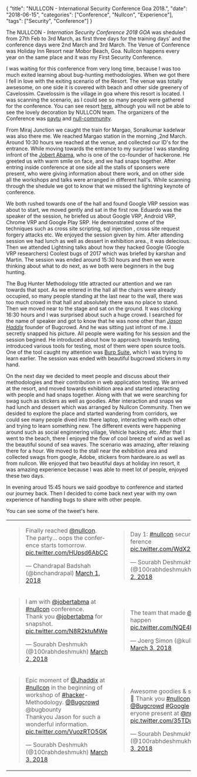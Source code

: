 {
    "title": "NULLCON - International Security Conference Goa 2018.",
    "date": "2018-06-15",
    "categories": ["Conference", "Nullcon", "Experience"],
    "tags": ["Security", "Conference"]
}



The NULLCON - _Internation Security Conference 2018 GOA_ was sheduled from 27th Feb to 3rd March, as first three days for the training days' and the conference days were 2nd March and 3rd March. The Venue of Conference was Holiday Inn Resort near Mobor Beach, Goa. Nullcon happens every year on the same place and it was my First Security Conference.  

I was waiting for this conference from very long time, because I was too much exited learning about bug-hunting methodologies. When we got there I fell in love with the exiting scenario of the Resort. The venue was totally awsesome, on one side it is covered with beach and other side greenery of Cavelossim. Cavelossim is the village in goa where this resort is located. I was scanning the scenario, as I could see so many people were gathered for the conference. You can see resort [here](http://www.holidayinngoa.com/), although you will not be able to see the lovely decoration by NULLCON team. The organizers of the Conference was [paytu](https://payatu.com/) and [null-community](https://null.co.in/).  

From Miraj Junction we caught the train for Margao, Sonalkumar kadelwar was also there me. We reached Margao station in the morning ,2nd March. Around 10:30 hours we reached at the venue, and collected our ID's for the entrance. While moving towards the entrance to my surprise I was standing infront of the [Jobert Abama](https://www.twitter.com/jobertbma), who is one of the co-founder of hackerone. He greeted us with warm smile on face, and we had snaps together. After entring inside conference at one side all the stalls of sponsers were present, who were giving information about there work, and on other side all the workshops and talks were arranged in different hall's. While scanning through the shedule we got to know that we missed the lightning keynote of conference.  

We both rushed towards one of the hall and found Google VRP session was about to start, we moved gently and sat in the first row. Eduardo was the speaker of the session, he briefed us about Google VRP, Android VRP, Chrome VRP and Google Play SRP. He demonstrated some of the techniques such as cross site scripting, sql injection , cross site request forgery attacks etc. We enjoyed the session given by him. After attending session we had lunch as well as dessert in exhibition area., it was delecious. Then we attended Lightning talks about how they hacked Google (Google VRP researchers) Coolest bugs of 2017 which was briefed by karshan and Martin. The session was ended around 15:30 hours and then we were thinking about what to do next, as we both were beginners in the bug hunting.  

The Bug Hunter Methodology title attracted our attention and we ran towards that spot. As we entered in the hall all the chairs were already occupied, so many people standing at the last near to the wall, there was too much crowd in that hall and absolutely there was no place to stand. Then we moved near to the stage and sat on the ground. It was clocking 16:30 hours and I was surprised about such a huge crowd. I searched for the name of speaker and got to know that he was none other than [_Jason Haddix_](https://www.twitter.com/Jhaddix) founder of Bugcrowd. And he was sitting just infront of me. I secretly snapped his picture. All people were waiting for his session and the session begined. He introduced about how to approach towards testing, introduced various tools for testing, most of them were open source tools. One of the tool caught my attention was [Burp Suite](https://portswigger.net/burp), which I was trying to learn earlier. The session was ended with beautiful bugcrowd stickers in my hand.  

On the next day we decided to meet people and discuss about their methodologies and their contribution in web application testing. We arrived at the resort, and moved towards exhibition area and started interacting with people and had snaps together. Along with that we were searching for swag such as stickers as well as goodies. After interaction and snaps we had lunch and dessert which was arranged by Nullcon Community. Then we desided to explore the place and started wandering from corridors, we could see many people dived into there laptop, interacting with each other and trying to learn something new. The different events were happening around such as social enginnering village, Vehicle hacking etc. After that I went to the beach, there I enjoyed the flow of cool breeze of wind as well as the beautiful sound of sea waves. The scenario was amazing, after relaxing there for a hour. We moved to the stall near the exhibition area and collected swags from google, Adobe, stickers from hardware.io as well as from nullcon. We enjoyed that two beautiful days at holiday inn resort, it was amazing experience because I was able to meet lot of people, enjoyed these two days.  

In evening aroud 15:45 hours we said goodbye to conference and started our journey back. Then I decided to come back next year with my own experience of handling bugs to share with other people.  

You can see some of the tweet's here.  

<table style="width:100%">
<tr>
  <td>
<blockquote class="twitter-tweet" data-lang="en"><p lang="en" dir="ltr">Finally reached <a href="https://twitter.com/nullcon?ref_src=twsrc%5Etfw">@nullcon</a>. The party... oops the conference starts tomorrow. <a href="https://t.co/HUpsd6AbCC">pic.twitter.com/HUpsd6AbCC</a></p>&mdash; Chandrapal Badshah (@bnchandrapal) <a href="https://twitter.com/bnchandrapal/status/969140964446019584?ref_src=twsrc%5Etfw">March 1, 2018</a></blockquote>
<script async src="https://platform.twitter.com/widgets.js" charset="utf-8"></script>  
  </td><td>
<blockquote class="twitter-tweet" data-lang="en"><p lang="en" dir="ltr">Day 1: <a href="https://twitter.com/hashtag/nullcon?src=hash&amp;ref_src=twsrc%5Etfw">#nullcon</a> security conference <a href="https://t.co/WdX2Q92uc6">pic.twitter.com/WdX2Q92uc6</a></p>&mdash; Sourabh Deshmukh (@100rabhdeshmukh) <a href="https://twitter.com/100rabhdeshmukh/status/969461903142432768?ref_src=twsrc%5Etfw">March 2, 2018</a></blockquote>
<script async src="https://platform.twitter.com/widgets.js" charset="utf-8"></script>  
  </td></tr><tr><td>
<blockquote class="twitter-tweet" data-lang="en"><p lang="en" dir="ltr">I am with <a href="https://twitter.com/jobertabma?ref_src=twsrc%5Etfw">@jobertabma</a> at <a href="https://twitter.com/hashtag/nullcon?src=hash&amp;ref_src=twsrc%5Etfw">#nullcon</a> conference.<br>Thank you <a href="https://twitter.com/jobertabma?ref_src=twsrc%5Etfw">@jobertabma</a> for snapshot. <a href="https://t.co/N8R2ktuMWe">pic.twitter.com/N8R2ktuMWe</a></p>&mdash; Sourabh Deshmukh (@100rabhdeshmukh) <a href="https://twitter.com/100rabhdeshmukh/status/969487691103404032?ref_src=twsrc%5Etfw">March 2, 2018</a></blockquote>
<script async src="https://platform.twitter.com/widgets.js" charset="utf-8"></script>  
  </td><td>
<blockquote class="twitter-tweet" data-lang="en"><p lang="en" dir="ltr">The team that made <a href="https://twitter.com/nullcon?ref_src=twsrc%5Etfw">@nullcon</a> happen <a href="https://t.co/NQE4kPqD7l">pic.twitter.com/NQE4kPqD7l</a></p>&mdash; Joerg Simon (@kullnark) <a href="https://twitter.com/kullnark/status/969958646405672960?ref_src=twsrc%5Etfw">March 3, 2018</a></blockquote>
<script async src="https://platform.twitter.com/widgets.js" charset="utf-8"></script>  
  </td></tr><tr><td>
<blockquote class="twitter-tweet" data-lang="en"><p lang="en" dir="ltr">Epic moment of <a href="https://twitter.com/Jhaddix?ref_src=twsrc%5Etfw">@Jhaddix</a> at <a href="https://twitter.com/hashtag/nullcon?src=hash&amp;ref_src=twsrc%5Etfw">#nullcon</a> in the beginning of workshop of <a href="https://twitter.com/hashtag/hacker?src=hash&amp;ref_src=twsrc%5Etfw">#hacker</a>-Methodology. <a href="https://twitter.com/Bugcrowd?ref_src=twsrc%5Etfw">@Bugcrowd</a> @bugbounty<br>Thankyou Jason for such a wonderful information. <a href="https://t.co/VuozRTO5GK">pic.twitter.com/VuozRTO5GK</a></p>&mdash; Sourabh Deshmukh (@100rabhdeshmukh) <a href="https://twitter.com/100rabhdeshmukh/status/969948585365184512?ref_src=twsrc%5Etfw">March 3, 2018</a></blockquote>
<script async src="https://platform.twitter.com/widgets.js" charset="utf-8"></script>
  </td><td>
  <blockquote class="twitter-tweet" data-lang="en"><p lang="en" dir="ltr">Awesome goodies &amp; stickers. 🤩  Thank you <a href="https://twitter.com/hashtag/nullcon?src=hash&amp;ref_src=twsrc%5Etfw">#nullcon</a> <a href="https://twitter.com/Bugcrowd?ref_src=twsrc%5Etfw">@Bugcrowd</a> <a href="https://twitter.com/hashtag/Google?src=hash&amp;ref_src=twsrc%5Etfw">#Google</a> and everyone present at <a href="https://twitter.com/nullcon?ref_src=twsrc%5Etfw">@nullcon</a> <a href="https://t.co/35TDuID3kI">pic.twitter.com/35TDuID3kI</a></p>&mdash; Sourabh Deshmukh (@100rabhdeshmukh) <a href="https://twitter.com/100rabhdeshmukh/status/970064388664143872?ref_src=twsrc%5Etfw">March 3, 2018</a></blockquote>
<script async src="https://platform.twitter.com/widgets.js" charset="utf-8"></script>
  </td></tr>  
</table>

